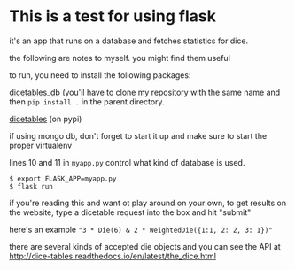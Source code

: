 # This is a test for using flask

it's an app that runs on a database and fetches statistics for dice.

the following are notes to myself. you might find them useful

to run, you need to install the following packages:

[dicetables_db](https://github.com/eric-s-s/dicetables_db) 
(you'll have to clone my repository with the same name and then `pip install .` in the parent directory.

[dicetables](https://github.com/eric-s-s/dice-tables) (on pypi)

if using mongo db, don't forget to start it up
and make sure to start the proper virtualenv

lines 10 and 11 in `myapp.py` control what kind of database is used.

```
$ export FLASK_APP=myapp.py
$ flask run
```

if you're reading this and want ot play around on your own, to get results on the website, type a dicetable request
into the box and hit "submit"

here's an example `"3 * Die(6) & 2 * WeightedDie({1:1, 2: 2, 3: 1})"`

there are several kinds of accepted die objects and you can see the API at
<http://dice-tables.readthedocs.io/en/latest/the_dice.html>


